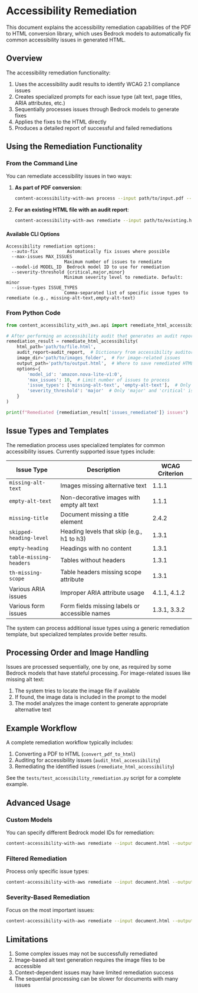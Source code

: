 <!--
 Copyright 2025 Amazon.com, Inc. or its affiliates.
 SPDX-License-Identifier: Apache-2.0
-->

# Accessibility Remediation

This document explains the accessibility remediation capabilities of the PDF to HTML conversion library, which uses Bedrock models to automatically fix common accessibility issues in generated HTML.

## Overview

The accessibility remediation functionality:

1. Uses the accessibility audit results to identify WCAG 2.1 compliance issues
2. Creates specialized prompts for each issue type (alt text, page titles, ARIA attributes, etc.)
3. Sequentially processes issues through Bedrock models to generate fixes
4. Applies the fixes to the HTML directly
5. Produces a detailed report of successful and failed remediations

## Using the Remediation Functionality

### From the Command Line

You can remediate accessibility issues in two ways:

1. **As part of PDF conversion**:
   ```bash
   content-accessibility-with-aws process --input path/to/input.pdf --output output/ --perform-remediation
   ```

2. **For an existing HTML file with an audit report**:
   ```bash
   content-accessibility-with-aws remediate --input path/to/existing.html --output remediated.html
   ```

#### Available CLI Options

```
Accessibility remediation options:
  --auto-fix           Automatically fix issues where possible
  --max-issues MAX_ISSUES
                      Maximum number of issues to remediate
  --model-id MODEL_ID  Bedrock model ID to use for remediation
  --severity-threshold {critical,major,minor}
                      Minimum severity level to remediate. Default: minor
  --issue-types ISSUE_TYPES
                      Comma-separated list of specific issue types to remediate (e.g., missing-alt-text,empty-alt-text)
```

### From Python Code

```python
from content_accessibility_with_aws.api import remediate_html_accessibility

# After performing an accessibility audit that generates an audit report:
remediation_result = remediate_html_accessibility(
    html_path='path/to/file.html',
    audit_report=audit_report,  # Dictionary from accessibility auditor
    image_dir='path/to/images_folder',  # For image-related issues
    output_path='path/to/output.html',  # Where to save remediated HTML
    options={
        'model_id': 'amazon.nova-lite-v1:0',
        'max_issues': 10,  # Limit number of issues to process
        'issue_types': ['missing-alt-text', 'empty-alt-text'],  # Only process specific issues
        'severity_threshold': 'major'  # Only 'major' and 'critical' issues
    }
)

print(f"Remediated {remediation_result['issues_remediated']} issues")
```

## Issue Types and Templates

The remediation process uses specialized templates for common accessibility issues. Currently supported issue types include:

| Issue Type | Description | WCAG Criterion |
|------------|-------------|----------------|
| `missing-alt-text` | Images missing alternative text | 1.1.1 |
| `empty-alt-text` | Non-decorative images with empty alt text | 1.1.1 |
| `missing-title` | Document missing a title element | 2.4.2 |
| `skipped-heading-level` | Heading levels that skip (e.g., h1 to h3) | 1.3.1 |
| `empty-heading` | Headings with no content | 1.3.1 |
| `table-missing-headers` | Tables without headers | 1.3.1 |
| `th-missing-scope` | Table headers missing scope attribute | 1.3.1 |
| Various ARIA issues | Improper ARIA attribute usage | 4.1.1, 4.1.2 |
| Various form issues | Form fields missing labels or accessible names | 1.3.1, 3.3.2 |

The system can process additional issue types using a generic remediation template, but specialized templates provide better results.

## Processing Order and Image Handling

Issues are processed sequentially, one by one, as required by some Bedrock models that have stateful processing. For image-related issues like missing alt text:

1. The system tries to locate the image file if available
2. If found, the image data is included in the prompt to the model
3. The model analyzes the image content to generate appropriate alternative text

## Example Workflow

A complete remediation workflow typically includes:

1. Converting a PDF to HTML (`convert_pdf_to_html`)
2. Auditing for accessibility issues (`audit_html_accessibility`)
3. Remediating the identified issues (`remediate_html_accessibility`)

See the `tests/test_accessibility_remediation.py` script for a complete example.

## Advanced Usage

### Custom Models

You can specify different Bedrock model IDs for remediation:

```bash
content-accessibility-with-aws remediate --input document.html --output remediated.html --model-id amazon.nova-lite-v1:0
```

### Filtered Remediation

Process only specific issue types:

```bash
content-accessibility-with-aws remediate --input document.html --output remediated.html --issue-types missing-alt-text,empty-alt-text
```

### Severity-Based Remediation

Focus on the most important issues:

```bash
content-accessibility-with-aws remediate --input document.html --output remediated.html --severity-threshold critical
```

## Limitations

1. Some complex issues may not be successfully remediated
2. Image-based alt text generation requires the image files to be accessible
3. Context-dependent issues may have limited remediation success
4. The sequential processing can be slower for documents with many issues
